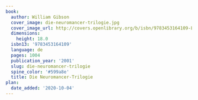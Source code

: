 ```yaml
---
book:
  author: William Gibson
  cover_image: die-neuromancer-trilogie.jpg
  cover_image_url: http://covers.openlibrary.org/b/isbn/9783453164109-L.jpg
  dimensions:
    height: 18.0
  isbn13: '9783453164109'
  language: de
  pages: 1004
  publication_year: '2001'
  slug: die-neuromancer-trilogie
  spine_color: '#599a8e'
  title: Die Neuromancer-Trilogie
plan:
  date_added: '2020-10-04'
---
```

